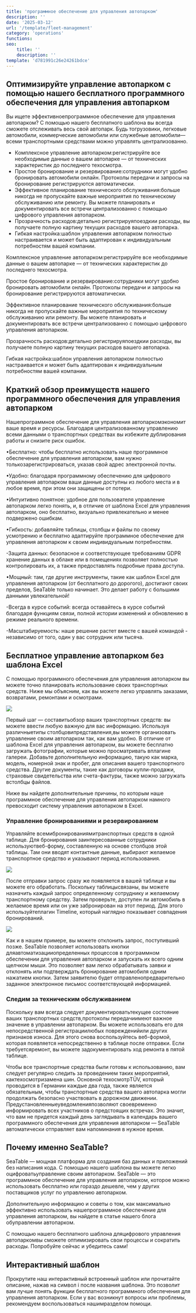 ```yaml
---
title: 'программное обеспечение для управления автопарком'
description: ''
date: '2025-03-12'
url: '/template/fleet-management'
category: 'operations'
functions:
seo:
    title: ''
    description: ''
template: 'd781991c26e24261bdce'
---
```


## Оптимизируйте управление автопарком с помощью нашего бесплатного программного обеспечения для управления автопарком

Вы ищете эффективноепрограммное обеспечение для управления автопарком? С помощью нашего бесплатного шаблона вы всегда сможете отслеживать весь свой автопарк. Будь тогрузовики, легковые автомобили, коммерческие автомобили или служебные автомобили— всеми транспортными средствами можно управлять централизованно.

- Комплексное управление автопарком:регистрируйте все необходимые данные о вашем автопарке — от технических характеристик до последнего техосмотра.
- Простое бронирование и резервирование:сотрудники могут удобно бронировать автомобили онлайн. Протоколы передачи и запросы на бронирование регистрируются автоматически.
- Эффективное планирование технического обслуживания:больше никогда не пропускайте важные мероприятия по техническому обслуживанию или ремонту. Вы можете планировать и документировать все встречи централизованно с помощью цифрового управления автопарком.
- Прозрачность расходов:детально регистрируяпоездкии расходы, вы получаете полную картину текущих расходов вашего автопарка.
- Гибкая настройка:шаблон управления автопарком полностью настраивается и может быть адаптирован к индивидуальным потребностям вашей компании.

Комплексное управление автопарком:регистрируйте все необходимые данные о вашем автопарке — от технических характеристик до последнего техосмотра.

Простое бронирование и резервирование:сотрудники могут удобно бронировать автомобили онлайн. Протоколы передачи и запросы на бронирование регистрируются автоматически.

Эффективное планирование технического обслуживания:больше никогда не пропускайте важные мероприятия по техническому обслуживанию или ремонту. Вы можете планировать и документировать все встречи централизованно с помощью цифрового управления автопарком.

Прозрачность расходов:детально регистрируяпоездкии расходы, вы получаете полную картину текущих расходов вашего автопарка.

Гибкая настройка:шаблон управления автопарком полностью настраивается и может быть адаптирован к индивидуальным потребностям вашей компании.

## Краткий обзор преимуществ нашего программного обеспечения для управления автопарком

Нашепрограммное обеспечение для управления автопаркомэкономит ваше время и ресурсы. Благодаря централизованному управлению всеми данными о транспортных средствах вы избежите дублирования работы и снизите риск ошибок.

•Бесплатно: чтобы бесплатно использовать наше программное обеспечение для управления автопарком, вам нужно толькозарегистрироваться, указав свой адрес электронной почты.

•Удобно: благодаря программному обеспечению для цифрового управления автопарком ваши данные доступны из любого места и в любое время, при этом они защищены от потери.

•Интуитивно понятное: удобное для пользователя управление автопарком легко понять, и, в отличие от шаблона Excel для управления автопарком, оно бесплатно, визуально привлекательно и менее подвержено ошибкам.

•Гибкость: добавляйте таблицы, столбцы и файлы по своему усмотрению и бесплатно адаптируйте программное обеспечение для управления автопарком к своим индивидуальным потребностям.

-Защита данных: безопасное и соответствующее требованиям GDPR хранение данных в облаке или в помещениях позволяет полностью контролировать их, а также предоставлять подробные права доступа.

•Мощный: там, где другие инструменты, такие как шаблон Excel для управления автопарком (от бесплатного до дорогого), достигают своих пределов, SeaTable только начинает. Это делает работу с большими данными увлекательной!

-Всегда в курсе событий: всегда оставайтесь в курсе событий благодаря функциям связи, полной истории изменений и обновлению в режиме реального времени.

-Масштабируемость: наше решение растет вместе с вашей командой - независимо от того, один у вас сотрудник или тысяча.

## Бесплатное управление автопарком без шаблона Excel

С помощью программного обеспечения для управления автопарком вы можете точно планировать использование своих транспортных средств. Ниже мы объясним, как вы можете легко управлять заказами, возвратами, ремонтами и осмотрами.

![](images/image-1739373488166.png)

Первый шаг — составитьобзор ваших транспортных средств: вы можете ввести любую важную для вас информацию. Используя различныетипы столбцовипредставления,вы можете организовать управление своим автопарком так, как вам удобно. В отличие от шаблона Excel для управления автопарком, вы можете бесплатно загружать фотографии, которые можно просматривать вплагине галереи. Добавьте дополнительную информацию, такую как марка, модель, номерной знак и пробег, для описания вашего транспортного средства. Другие документы, такие как договоры купли-продажи, страховые свидетельства или счета-фактуры, также можно загружать встолбцы файлов.

Ниже вы найдете дополнительные причины, по которым наше программное обеспечение для управления автопарком намного превосходит систему управления автопарком в Excel.

### Управление бронированиями и резервированием

Управляйте всемибронированиямитранспортных средств в одной таблице. Для бронирования заинтересованные сотрудники используютвеб-форму, составленную на основе столбцов этой таблицы. Там они вводят контактные данные, выбирают желаемое транспортное средство и указывают период использования.

![](images/vehicle-request.png)

После отправки запрос сразу же появляется в вашей таблице и вы можете его обработать. Поскольку таблицысвязаны, вы можете назначить каждый запрос определенному сотруднику и желаемому транспортному средству. Затем проверьте, доступен ли автомобиль в желаемое время или он уже забронирован на этот период. Для этого используйтеплагин Timeline, который наглядно показывает совпадения бронирований.

![](images/Booked-vehicles.png)

Как и в нашем примере, вы можете отклонить запрос, поступивший позже. SeaTable позволяет использовать кнопки дляавтоматизацииопределенных процессов в программном обеспечении для управления автопарком и запускать их всего одним щелчком мыши. Это позволяет вам легко обрабатывать заявки и отклонять или подтверждать бронирование автомобиля одним нажатием кнопки. Затем заявителю будет отправленопредварительно заданное электронное письмос соответствующей информацией.

### Следим за техническим обслуживанием

Поскольку вам всегда следует документироватьтекущее состояние ваших транспортных средств,протоколы передачиимеют важное значение в управлении автопарком. Вы можете использовать его для непосредственной регистрациилюбых поврежденийили других признаков износа. Для этого снова воспользуйтесь веб-формой, которая появляется непосредственно в таблице после отправки. Если требуетсяремонт, вы можете задокументировать ход ремонта в пятой таблице.

Чтобы все транспортные средства были готовы к использованию, вам следует регулярно следить за проведением таких мероприятий, кактехосмотризамена шин. Основной техосмотрTÜV, который проводится в Германии каждые два года, также является обязательным, чтобы транспортные средства вашего автопарка могли продолжать безопасно участвовать в дорожном движении. Предустановленныеуведомленияпозволяют своевременно информировать всех участников о предстоящих встречах. Это значит, что вам не придется каждый день заглядывать в календарь вашего программного обеспечения для управления автопарком — SeaTable автоматически отправляет вам напоминания в нужное время.

## Почему именно SeaTable?

SeaTable — мощная платформа для создания баз данных и приложений без написания кода. С помощью нашего шаблона вы можете легко оцифроватьуправление своим автопарком. SeaTable — это программное обеспечение для управления автопарком, которое можно использовать бесплатно или гораздо дешевле, чем у других поставщиков услуг по управлению автопарком.

Дополнительную информацию и советы о том, как максимально эффективно использовать нашепрограммное обеспечение для управления автопарком, вы найдете в статье нашего блога обуправлении автопарком.

С помощью нашего бесплатного шаблона дляцифрового управления автопаркомвы сможете оптимизировать свои процессы и сократить расходы. Попробуйте сейчас и убедитесь сами!

## Интерактивный шаблон

Прокрутите наш интерактивный встроенный шаблон или прочитайте описание, нажав на символ i после названия шаблона. Это позволит вам лучше понять функции бесплатного программного обеспечения для управления автопарком. Если у вас возникнут вопросы или проблемы, рекомендуем воспользоваться нашимразделом помощи.
